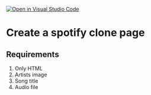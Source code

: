 [![Open in Visual Studio Code](https://classroom.github.com/assets/open-in-vscode-c66648af7eb3fe8bc4f294546bfd86ef473780cde1dea487d3c4ff354943c9ae.svg)](https://classroom.github.com/online_ide?assignment_repo_id=9593624&assignment_repo_type=AssignmentRepo)
# Create a spotify clone page 
## Requirements
1. Only HTML
2. Artists image 
3. Song title
4. Audio file
